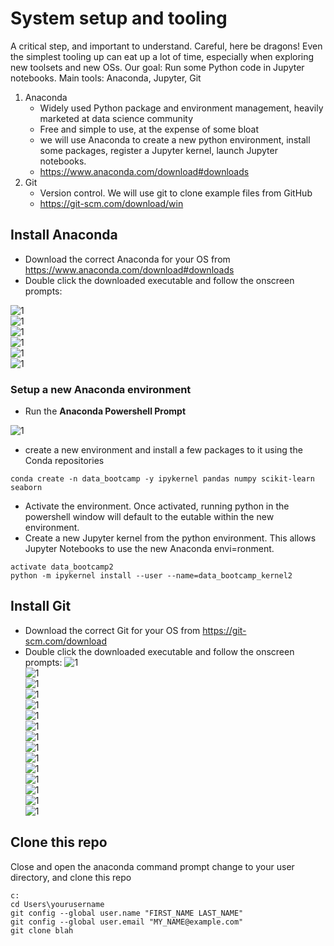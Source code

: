 # System setup and tooling
A critical step, and important to understand. Careful, here be dragons!
Even the simplest tooling up can eat up a lot of time, especially when exploring new toolsets and new OSs.
Our goal: Run some Python code in Jupyter notebooks.
Main tools: Anaconda, Jupyter, Git
1.	Anaconda
    - Widely used Python package and environment management, heavily marketed at data science community
    - Free and simple to use, at the expense of some bloat
    - we will use Anaconda to create a new python environment, install some packages, register a Jupyter kernel, launch Jupyter notebooks.
    - https://www.anaconda.com/download#downloads
2.	Git
    - Version control. We will use git to clone example files from GitHub
    - https://git-scm.com/download/win


## Install Anaconda
- Download the correct Anaconda for your OS from https://www.anaconda.com/download#downloads
- Double click the downloaded executable and follow the onscreen prompts:

![1](./images/Picture1.png)  
![1](./images/Picture2.png)  
![1](./images/Picture3.png)  
![1](./images/Picture4.png)  
![1](./images/Picture5.png)  
![1](./images/Picture6.png)  

### Setup a new Anaconda environment

- Run the **Anaconda Powershell Prompt**

![1](./images/Picture6a.png)  

- create a new environment and install a few packages to it using the Conda repositories
```
conda create -n data_bootcamp -y ipykernel pandas numpy scikit-learn seaborn
```
- Activate the environment. Once activated, running python in the powershell window will default to the eutable within the new environment.
- Create a new Jupyter kernel from the python environment. This allows Jupyter Notebooks to use the new Anaconda envi=ronment.

```
activate data_bootcamp2
python -m ipykernel install --user --name=data_bootcamp_kernel2
```

## Install Git
- Download the correct Git for your OS from https://git-scm.com/download
- Double click the downloaded executable and follow the onscreen prompts:
![1](./images/Picture7.png)  
![1](./images/Picture8.png)  
![1](./images/Picture9.png)  
![1](./images/Picture10.png)  
![1](./images/Picture11.png)  
![1](./images/Picture12.png)  
![1](./images/Picture13.png)  
![1](./images/Picture14.png)  
![1](./images/Picture15.png)  
![1](./images/Picture16.png)  
![1](./images/Picture17.png)  
![1](./images/Picture18.png)  
![1](./images/Picture19.png)  
![1](./images/Picture20.png)  
![1](./images/Picture21.png)  

## Clone this repo
Close and open the anaconda command prompt
change to your user directory, and clone this repo
```
c:
cd Users\yourusername
git config --global user.name "FIRST_NAME LAST_NAME"
git config --global user.email "MY_NAME@example.com"
git clone blah
```
